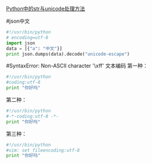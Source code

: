 

[Python中的str与unicode处理方法](http://python.jobbole.com/81244/)




#json中文
```py
#!/usr/bin/python
# encoding=utf-8
import json
data = [{"a": "中文"}]
print json.dumps(data).decode("unicode-escape")
```


#SyntaxError: Non-ASCII character '\xff'
文本编码
第一种：
```py
#!/usr/bin/python
#coding:utf-8
print "你好吗"
```

第二种：
```py
#!/usr/bin/python
#-*-coding:utf-8 -*-
print "你好吗"
```

第三种：
```py
#!/usr/bin/python
#vim: set fileencoding:utf-8
print "你好吗"
```



